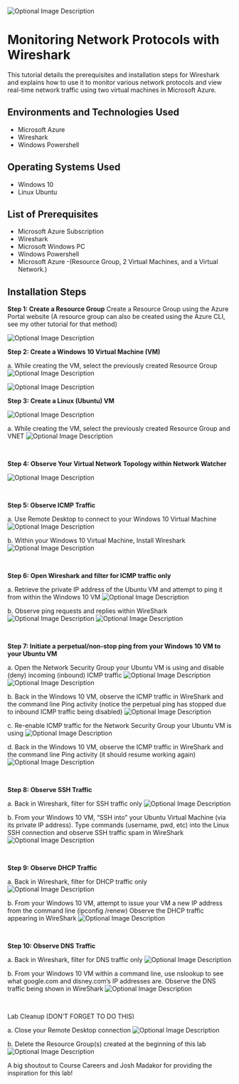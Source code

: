 <p align="center">


</p>
<p>


![Optional Image Description](https://i.imgur.com/QtpsAu1.png)

</p>
<p>

<h1>Monitoring Network Protocols with Wireshark</h1>
This tutorial details the prerequisites and installation steps for Wireshark and explains how to use it to monitor various network protocols and view real-time network traffic using two virtual machines in Microsoft Azure.


<h2>Environments and Technologies Used</h2>

- Microsoft Azure 
- Wireshark
- Windows Powershell

<h2>Operating Systems Used </h2>

- Windows 10</b> 
- Linux Ubuntu

<h2>List of Prerequisites</h2>

- Microsoft Azure Subscription
- Wireshark
- Microsoft Windows PC 
- Windows Powershell 
- Microsoft Azure -(Resource Group, 2 Virtual Machines, and a Virtual Network.)


<h2>Installation Steps</h2>

<p>

</p>
<p>

  **Step 1: Create a Resource Group**
Create a Resource Group using the Azure Portal website (A resource group can also be created using the Azure CLI, see my other tutorial for that method)

<p>
 
![Optional Image Description](https://i.imgur.com/LOwHRpB.png)

</p>
<p>

**Step 2: Create a Windows 10 Virtual Machine (VM)**

a. While creating the VM, select the previously created Resource Group
![Optional Image Description](https://i.imgur.com/8h0Ub2J.png)

![Optional Image Description](https://i.imgur.com/sXMyTiM.png)

**Step 3: Create a Linux (Ubuntu) VM**

![Optional Image Description](https://i.imgur.com/tt7aETc.png)


a. While creating the VM, select the previously created Resource Group and VNET
![Optional Image Description](https://i.imgur.com/zBnj4bX.png)

</p>
<br />

<p>


</p>
<p>

**Step 4: Observe Your Virtual Network Topology within Network Watcher**

![Optional Image Description](https://i.imgur.com/6Q346nw.png)

</p>
<br />

<p>

</p>
<p>

**Step 5: Observe ICMP Traffic**

a. Use Remote Desktop to connect to your Windows 10 Virtual Machine
![Optional Image Description](https://i.imgur.com/yhAsPgP.png)

b. Within your Windows 10 Virtual Machine, Install Wireshark
![Optional Image Description](https://i.imgur.com/P9hH2WW.png)
</p>
<br />

<p>



</p>
<p>

**Step 6: Open Wireshark and filter for ICMP traffic only**

a. Retrieve the private IP address of the Ubuntu VM and attempt to ping it from within the Windows 10 VM
![Optional Image Description](https://i.imgur.com/VAlf2yP.png)

b. Observe ping requests and replies within WireShark
![Optional Image Description](https://i.imgur.com/YqhhMqu.png)
![Optional Image Description](https://i.imgur.com/GrI0fOx.png)
</p>
<br />

<p>


</p>
<p>


**Step 7: Initiate a perpetual/non-stop ping from your Windows 10 VM to your Ubuntu VM**

a. Open the Network Security Group your Ubuntu VM is using and disable (deny) incoming (inbound) ICMP traffic
![Optional Image Description](https://i.imgur.com/9mtkkZG.png)
![Optional Image Description](https://i.imgur.com/ntjVTQH.png)

b. Back in the Windows 10 VM, observe the ICMP traffic in WireShark and the command line Ping activity (notice the perpetual ping has stopped due to inbound ICMP traffic being disabled)
![Optional Image Description](https://i.imgur.com/7XE35Ps.png)

c. Re-enable ICMP traffic for the Network Security Group your Ubuntu VM is using
![Optional Image Description](https://i.imgur.com/affJN79.png)

d. Back in the Windows 10 VM, observe the ICMP traffic in WireShark and the command line Ping activity (it should resume working again)
![Optional Image Description](https://i.imgur.com/sQ68cVJ.png)

</p>
<br />

<p>


</p>
<p>

**Step 8: Observe SSH Traffic**

a. Back in Wireshark, filter for SSH traffic only 
![Optional Image Description](https://i.imgur.com/Q3oE1RU.png)

b. From your Windows 10 VM, “SSH into” your Ubuntu Virtual Machine (via its private IP address). Type commands (username, pwd, etc) into the Linux SSH connection and observe SSH traffic spam in WireShark
![Optional Image Description](https://i.imgur.com/9l5TJrf.png)

</p>
<br />

<p>


</p>
<p>

**Step 9: Observe DHCP Traffic**

a. Back in Wireshark, filter for DHCP traffic only
![Optional Image Description](https://i.imgur.com/jyr6dnV.png)

b. From your Windows 10 VM, attempt to issue your VM a new IP address from the command line (ipconfig /renew) Observe the DHCP traffic appearing in WireShark
![Optional Image Description](https://i.imgur.com/xjnyd9m.png)

</p>
<br />

<p>


</p>
<p>

**Step 10: Observe DNS Traffic**

a. Back in Wireshark, filter for DNS traffic only
![Optional Image Description](https://i.imgur.com/EvpYV5J.png)

b. From your Windows 10 VM within a command line, use nslookup to see what google.com and disney.com’s IP addresses are. Observe the DNS traffic being shown in WireShark
![Optional Image Description](https://i.imgur.com/bQc22Gw.png)

</p>
<br />

<p>


</p>
<p>

Lab Cleanup (DON’T FORGET TO DO THIS)

a. Close your Remote Desktop connection
![Optional Image Description](https://i.imgur.com/d0CPxJ6.png)

b. Delete the Resource Group(s) created at the beginning of this lab
![Optional Image Description](https://i.imgur.com/H42oQJj.png)

A big shoutout to Course Careers and Josh Madakor for providing the inspiration for this lab!


